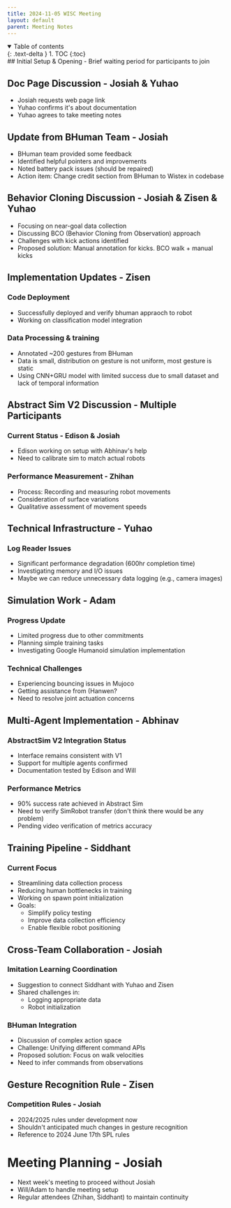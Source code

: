 ```yaml
---
title: 2024-11-05 WISC Meeting
layout: default
parent: Meeting Notes
---
```


<details open markdown="block">
  <summary>
    Table of contents
  </summary>
  {: .text-delta }
1. TOC
{:toc}
</details>
## Initial Setup & Opening
- Brief waiting period for participants to join

## Doc Page Discussion - Josiah & Yuhao
- Josiah requests web page link
- Yuhao confirms it's about documentation
- Yuhao agrees to take meeting notes

## Update from BHuman Team - Josiah
- BHuman team provided some feedback
- Identified helpful pointers and improvements
- Noted battery pack issues (should be repaired)
- Action item: Change credit section from BHuman to Wistex in codebase

## Behavior Cloning Discussion - Josiah & Zisen & Yuhao
- Focusing on near-goal data collection
- Discussing BCO (Behavior Cloning from Observation) approach
- Challenges with kick actions identified
- Proposed solution: Manual annotation for kicks. BCO walk + manual kicks

## Implementation Updates - Zisen
### Code Deployment
- Successfully deployed and verify bhuman appraoch to robot
- Working on classification model integration

### Data Processing & training
- Annotated ~200 gestures from BHuman
- Data is small, distribution on gesture is not uniform, most gesture is static
- Using CNN+GRU model with limited success due to small dataset and lack of temporal information

## Abstract Sim V2 Discussion - Multiple Participants
### Current Status - Edison & Josiah
- Edison working on setup with Abhinav's help
- Need to calibrate sim to match actual robots

### Performance Measurement - Zhihan
- Process: Recording and measuring robot movements
- Consideration of surface variations
- Qualitative assessment of movement speeds

## Technical Infrastructure - Yuhao
### Log Reader Issues
- Significant performance degradation (600hr completion time)
- Investigating memory and I/O issues
- Maybe we can reduce unnecessary data logging (e.g., camera images)

## Simulation Work - Adam
### Progress Update
- Limited progress due to other commitments
- Planning simple training tasks
- Investigating Google Humanoid simulation implementation

### Technical Challenges
- Experiencing bouncing issues in Mujoco
- Getting assistance from (Hanwen?
- Need to resolve joint actuation concerns

## Multi-Agent Implementation - Abhinav
### AbstractSim V2 Integration Status
- Interface remains consistent with V1
- Support for multiple agents confirmed
- Documentation tested by Edison and Will

### Performance Metrics
- 90% success rate achieved in Abstract Sim
- Need to verify SimRobot transfer (don't think there would be any problem)
- Pending video verification of metrics accuracy

## Training Pipeline - Siddhant
### Current Focus
- Streamlining data collection process
- Reducing human bottlenecks in training
- Working on spawn point initialization
- Goals:
  - Simplify policy testing
  - Improve data collection efficiency
  - Enable flexible robot positioning

## Cross-Team Collaboration - Josiah
### Imitation Learning Coordination
- Suggestion to connect Siddhant with Yuhao and Zisen
- Shared challenges in:
  - Logging appropriate data
  - Robot initialization

### BHuman Integration
- Discussion of complex action space
- Challenge: Unifying different command APIs
- Proposed solution: Focus on walk velocities
- Need to infer commands from observations

## Gesture Recognition Rule - Zisen
### Competition Rules - Josiah
- 2024/2025 rules under development now
- Shouldn't anticipated much changes in gesture recognition
- Reference to 2024 June 17th SPL rules

# Meeting Planning - Josiah
- Next week's meeting to proceed without Josiah
- Will/Adam to handle meeting setup
- Regular attendees (Zhihan, Siddhant) to maintain continuity


